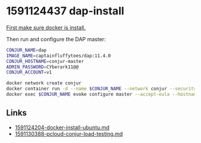 # 1591124437 dap-install
[First make sure docker is install.](1591124204-docker-install-ubuntu.md)

Then run and configure the DAP master:

```bash
CONJUR_NAME=dap
IMAGE_NAME=captainfluffytoes/dap:11.4.0
CONJUR_HOSTNAME=conjur-master
ADMIN_PASSWORD=CYberark11@@
CONJUR_ACCOUNT=v1

docker network create conjur
docker container run -d --name $CONJUR_NAME --network conjur --security-opt=seccomp:unconfined -p 443:443 -p 5432:5432 -p 1999:1999 $IMAGE_NAME
docker exec $CONJUR_NAME evoke configure master --accept-eula --hostname $CONJUR_HOSTNAME --admin-password $ADMIN_PASSWORD $CONJUR_ACCOUNT
```



## Links
- [1591124204-docker-install-ubuntu.md](1591124204-docker-install-ubuntu.md)
- [1591130388-pcloud-conjur-load-testing.md](1591130388-pcloud-conjur-load-testing.md)
